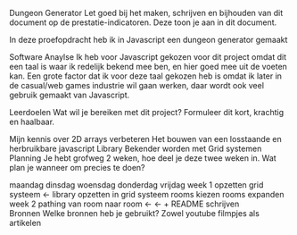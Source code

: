 Dungeon Generator
Let goed bij het maken, schrijven en bijhouden van dit document op de prestatie-indicatoren. Deze toon je aan in dit document.

In deze proefopdracht heb ik in Javascript een dungeon generator gemaakt

Software Anaylse
Ik heb voor Javascript gekozen voor dit project omdat dit een taal is waar ik redelijk bekend mee ben, en hier goed mee uit de voeten kan. Een grote factor dat ik voor deze taal gekozen heb is omdat ik later in de casual/web games industrie wil gaan werken, daar wordt ook veel gebruik gemaakt van Javascript.

Leerdoelen
Wat wil je bereiken met dit project? Formuleer dit kort, krachtig en haalbaar.

Mijn kennis over 2D arrays verbeteren
Het bouwen van een losstaande en herbruikbare javascript Library
Bekender worden met Grid systemen
Planning
Je hebt grofweg 2 weken, hoe deel je deze twee weken in. Wat plan je wanneer om precies te doen?

maandag	dinsdag	woensdag	donderdag	vrijdag
week 1	opzetten grid systeem	<-	library opzetten	in grid systeem rooms kiezen	rooms expanden
week 2	pathing van room naar room	<-	<- + README schrijven		
Bronnen
Welke bronnen heb je gebruikt? Zowel youtube filmpjes als artikelen
